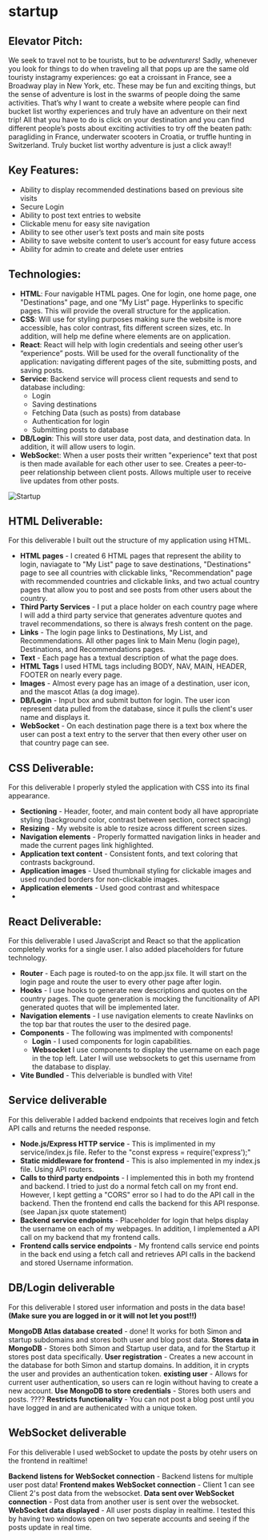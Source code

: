 # startup
## Elevator Pitch: 
We seek to travel not to be tourists, but to be *adventurers*! Sadly, whenever you look for things to do when traveling all that pops up are the same old touristy instagramy experiences: go eat a croissant in France, see a Broadway play in New York, etc. These may be fun and exciting things, but the sense of adventure is lost in the swarms of people doing the same activities. That’s why I want to create a website where people can find bucket list worthy experiences and truly have an adventure on their next trip! All that you have to do is click on your destination and you can find different people’s posts about exciting activities to try off the beaten path: paragliding in France, underwater scooters in Croatia, or truffle hunting in Switzerland. Truly bucket list worthy adventure is just a click away!!

## Key Features:
  -	Ability to display recommended destinations based on previous site visits
  -	Secure Login
  -	Ability to post text entries to website
  -	Clickable menu for easy site navigation
  -	Ability to see other user’s text posts and main site posts
  -	Ability to save website content to user’s account for easy future access
  -	Ability for admin to create and delete user entries
    
## Technologies:

- **HTML**: Four navigable HTML pages. One for login, one home page, one "Destinations" page, and one “My List” page. Hyperlinks to specific pages. This will provide the overall structure for the application.
- **CSS**: Will use for styling purposes making sure the website is more accessible, has color contrast, fits different screen sizes, etc. In addition, will help me define where elements are on application.
- **React**: React will help with login credentials and seeing other user’s “experience” posts. Will be used for the overall functionality of the application: navigating different pages of the site, submitting posts, and saving posts.
- **Service**: Backend service will process client requests and send to database including:
  - Login
  - Saving destinations
  - Fetching Data (such as posts) from database
  - Authentication for login
  - Submitting posts to database
- **DB/Login**: This will store user data, post data, and destination data. In addition, it will allow users to login.
- **WebSocke**t: When a user posts their written "experience" text that post is then made available for each other user to see. Creates a peer-to-peer relationship between client posts. Allows multiple user to receive live updates from other posts.

![Startup](https://github.com/user-attachments/assets/f757198a-728f-4376-9112-992709c54a9d)

## HTML Deliverable:

For this deliverable I built out the structure of my application using HTML.

- **HTML pages** - I created 6 HTML pages that represent the ability to login, naviagate to "My List" page to save destinations, "Destinations" page to see all countries with clickable links, "Recommendation" page with recommended countries and clickable links, and two actual country pages that allow you to post and see posts from other users about the country.
- **Third Party Services** - I put a place holder on each country page where I will add a third party service that generates adventure quotes and travel recommendations, so there is always fresh content on the page.
- **Links** - The login page links to Destinations, My List, and Recommendations. All other pages link to Main Menu (login page), Destinations, and Recommendations pages.
- **Text** - Each page has a textual description of what the page does.
- **HTML Tags** I used HTML tags including BODY, NAV, MAIN, HEADER, FOOTER on nearly every page.
- **Images** - Almost every page has an image of a destination, user icon, and the mascot Atlas (a dog image).
- **DB/Login** - Input box and submit button for login. The user icon represent data pulled from the database, since it pulls the client's user name and displays it.
- **WebSocket** - On each destination page there is a text box where the user can post a text entry to the server that then every other user on that country page can see.

## CSS Deliverable:

For this deliverable I properly styled the application with CSS into its final appearance.

 - **Sectioning** - Header, footer, and main content body all have appropriate styling (background color, contrast between section, correct spacing)
 - **Resizing** - My website is able to resize across different screen sizes.
 - **Navigation elements** - Properly formatted navigation links in header and made the current pages link highlighted.
 - **Application text content** - Consistent fonts, and text coloring that contrasts background.
 - **Application images** - Used thumbnail styling for clickable images and used rounded borders for non-clickable images.
 - **Application elements** - Used good contrast and whitespace
 - 

 ## React Deliverable:


For this deliverable I used JavaScript and React so that the application completely works for a single user. I also added placeholders for future technology.


 - **Router** - Each page is routed-to on the app.jsx file. It will start on the login page and route the user to every other page after login.
 - **Hooks** - I use hooks to generate new descriptions and quotes on the country pages. The quote generation is mocking the funcitionality of API generated quotes that will be implemented later.
 - **Navigation elements** - I use navigation elements to create Navlinks on the top bar that routes the user to the desired page.
 - **Components** - The following was implmented with components!
     - **Login** - I used components for login capabilities.
     - **Websocket** I use components to display the username on each page in the top left. Later I will use websockets to get this username from the database to display.
 - **Vite Bundled** - This delveriable is bundled with Vite!

## Service deliverable

For this deliverable I added backend endpoints that receives login and fetch API calls and returns the needed response.

- **Node.js/Express HTTP service** - This is implimented in my service/index.js file. Refer to the "const express = require('express');"
- **Static middleware for frontend** - This is also implemented in my index.js file. Using API routers.
- **Calls to third party endpoints** - I implemented this in both my frontend and backend. I tried to just do a normal fetch call on my front end. However, I kept getting a "CORS" error so I had to do the API call in the backend. Then the frontend end calls the backend for this API response. (see Japan.jsx quote statement)
- **Backend service endpoints** - Placeholder for login that helps display the username on each of my webpages. In addition, I implemented a API call on my backend that my frontend calls.
- **Frontend calls service endpoints** - My frontend calls service end points in the back end using a fetch call and retrieves API calls in the backend and stored Username information.

## DB/Login deliverable

For this deliverable I stored user information and posts in the data base!
**(Make sure you are logged in or it will not let you post!!)**

 **MongoDB Atlas database created** - done! It works for both Simon and startup subdomains and stores both user and blog post data.
 **Stores data in MongoDB** - Stores both Simon and Startup user data, and for the Startup it stores post data specifically.
 **User registration** - Creates a new account in the database for both Simon and startup domains. In addition, it in crypts the user and provides an authentication token.
 **existing user** - Allows for current user authentication, so users can re login without having to create a new account.
 **Use MongoDB to store credentials** - Stores both users and posts. ????
 **Restricts functionality** - You can not post a blog post until you have logged in and are authenicated with a unique token.
 
## WebSocket deliverable

For this deliverable I used webSocket to update the posts by otehr users on the frontend in realtime!

 **Backend listens for WebSocket connection** - Backend listens for multiple user post data!
 **Frontend makes WebSocket connection** - Client 1 can see Client 2's post data from the websocket.
 **Data sent over WebSocket connection** - Post data from another user is sent over the websocket.
 **WebSocket data displayed** - All user posts display in realtime. I tested this by having two windows open on two seperate accounts and seeing if the posts update in real time.
